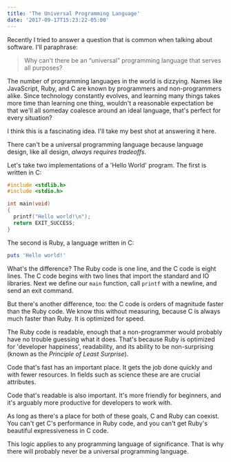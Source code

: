 ```yaml
---
title: 'The Universal Programming Language'
date: '2017-09-17T15:23:22-05:00'
---
```


Recently I tried to answer a question that is common when talking about software. I'll paraphrase:

> Why can't there be an “universal” programming language that serves all purposes?

The number of programming languages in the world is dizzying. Names like JavaScript, Ruby, and C are known
by programmers and non-programmers alike. Since technology constantly evolves, and learning many things
takes more time than learning one thing, wouldn't a reasonable expectation be that we'll all
someday coalesce around an ideal language, that's perfect for every situation?

I think this is a fascinating idea. I'll take my best shot at answering it here.

There can't be a universal programming language because language design, like all design,
*always requires tradeoffs*.

Let's take two implementations of a 'Hello World' program. The first is written in C:

```c
#include <stdlib.h>
#include <stdio.h>

int main(void)
{
  printf("Hello world!\n");
  return EXIT_SUCCESS;
}
```

The second is Ruby, a language written in C:

```ruby
puts 'Hello world!'
```

What's the difference? The Ruby code is one line, and the C code is eight
lines. The C code begins with two lines that import the
standard and IO libraries. Next we define our `main` function, call
`printf` with a newline, and send an exit command.

But there's another difference, too: the C code is orders of magnitude
faster than the Ruby code. We know this without measuring, because C is always
much faster than Ruby. It is optimized for speed.

The Ruby code is readable, enough that a non-programmer would probably have
no trouble guessing what it does. That's because Ruby is optimized for
'developer happiness', readability, and its ability to be non-surprising (known
as the *Principle of Least Surprise*).

Code that's fast has an important place. It gets the job done
quickly and with fewer resources. In fields such as science these are are crucial attributes.

Code that's readable is also important. It's more friendly for beginners, and it's
arguably more productive for developers to work with.

As long as there's a place for both of these goals, C and Ruby can
coexist. You can't get C's performance in Ruby code, and you can't get Ruby's
beautiful expressiveness in C code.

This logic applies to any programming language of significance. That is why there
will probably never be a universal programming language.